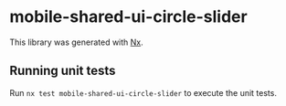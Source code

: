 # mobile-shared-ui-circle-slider

This library was generated with [Nx](https://nx.dev).

## Running unit tests

Run `nx test mobile-shared-ui-circle-slider` to execute the unit tests.
